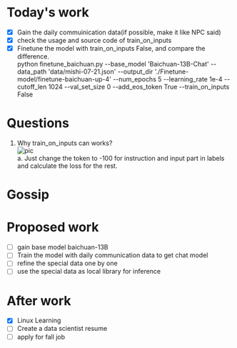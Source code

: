 # Today's work  
- [x] Gain the daily commuinication data(if possible, make it like NPC said)  
- [x] check the usage and source code of train_on_inputs  
- [x] Finetune the model with train_on_inputs False, and compare the difference.  
python finetune_baichuan.py --base_model 'Baichuan-13B-Chat' --data_path 'data/mishi-07-21.json' --output_dir './Finetune-model/finetune-baichuan-up-4' --num_epochs 5  --learning_rate 1e-4 --cutoff_len 1024 --val_set_size 0  --add_eos_token True --train_on_inputs False  
# Questions  
1. Why train_on_inputs can works?  
![pic](Screenshots/2023-08-01.jpg)  
    a. Just change the token to -100 for instruction and input part in labels and calculate the loss for the rest.  
# Gossip  
# Proposed work  
- [ ] gain base model baichuan-13B  
- [ ] Train the model with daily communication data to get chat model  
- [ ] refine the special data one by one  
- [ ] use the special data as local library for inference  
# After work
- [x] Linux Learning  
- [ ] Create a data scientist resume  
- [ ] apply for fall job  

